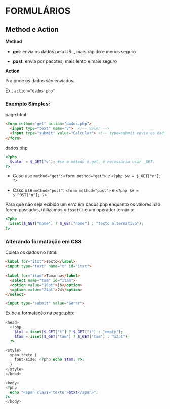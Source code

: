 # FORMULÁRIOS

## Method e Action

**Method**

- **get**: envia os dados pela URL, mais rápido e menos seguro

- **post**: envia por pacotes, mais lento e mais seguro

**Action**

Pra onde os dados são enviados.

Ex.: `action="dados.php"`

### Exemplo Simples:

page.html

```html
<form method="get" action="dados.php">
  <input type="text" name="v">  <!-- valor -->
  <input type="submit" value="Calcular"> <!-- type=submit envia os dados -->
</form>
```

dados.php

```php
<?php
  $valor = $_GET["v"]; #se o método é get, é necessário usar _GET.
?>
```

- Caso use `method="get"`: `<form method="get">` e `<?php $v = $_GET["n"]; ?>`

- Caso use `method="post"`: `<form method="post">` e `<?php $v = $_POST["n"]; ?>`

Para que não seja exibido um erro em dados.php enquanto os valores não forem passados, utilizamos o `isset()` e um operador ternário:

```php
<?php
  isset($_GET["nome"] ? $_GET["nome"] : "texto alternativo");
?>
```

### Alterando formatação em CSS

Coleta os dados no html:

```html
<label for="itxt">Texto</label>
<input type="text" name="t" id="itxt">

<label for="itam">Tamanho</label>
  <select name="tam" id="itam">
  <option value="16pt">16</option>
  <option value="24pt">24</option>
</select>

<input type="submit" value="Gerar">
```

Exibe a formatação na page.php:

```php
<head>
  <?php
    $txt = isset($_GET["t"] ? $_GET["t"] : "empty");
    $tam = isset($_GET["tam"] ? $_GET["tam"] : "12pt");
  ?>

<style>
  span.texto {
    font-size: <?php echo $tam; ?>;
  }
</style>
</head>

<body>
<?php
  echo "<span class='texto'>$txt</span>";
?>
</body>
```